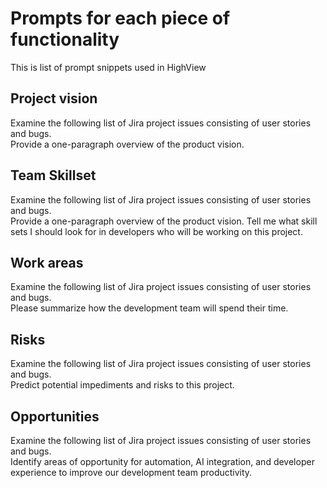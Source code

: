 # Prompts for each piece of functionality
This is list of prompt snippets used in HighView

## Project vision
Examine the following list of Jira project issues consisting of user stories and bugs.  
Provide a one-paragraph overview of the product vision.

## Team Skillset
Examine the following list of Jira project issues consisting of user stories and bugs.  
Provide a one-paragraph overview of the product vision.  Tell me what skill sets I should look for in developers who will be working on this project.

## Work areas
Examine the following list of Jira project issues consisting of user stories and bugs.  
Please summarize how the development team will spend their time.

## Risks
Examine the following list of Jira project issues consisting of user stories and bugs.  
Predict potential impediments and risks to this project.

## Opportunities
Examine the following list of Jira project issues consisting of user stories and bugs.  
Identify areas of opportunity for automation, AI integration, and developer experience to improve our development team productivity.